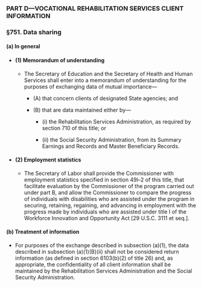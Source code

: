### PART D—VOCATIONAL REHABILITATION SERVICES CLIENT INFORMATION

### §751. Data sharing
#### (a) In general
* #### (1) Memorandum of understanding
  * The Secretary of Education and the Secretary of Health and Human Services shall enter into a memorandum of understanding for the purposes of exchanging data of mutual importance—

    * (A) that concern clients of designated State agencies; and

    * (B) that are data maintained either by—

      * (i) the Rehabilitation Services Administration, as required by section 710 of this title; or

      * (ii) the Social Security Administration, from its Summary Earnings and Records and Master Beneficiary Records.

* #### (2) Employment statistics
  * The Secretary of Labor shall provide the Commissioner with employment statistics specified in section 49l–2 of this title, that facilitate evaluation by the Commissioner of the program carried out under part B, and allow the Commissioner to compare the progress of individuals with disabilities who are assisted under the program in securing, retaining, regaining, and advancing in employment with the progress made by individuals who are assisted under title I of the Workforce Innovation and Opportunity Act [29 U.S.C. 3111 et seq.].

#### (b) Treatment of information
* For purposes of the exchange described in subsection (a)(1), the data described in subsection (a)(1)(B)(ii) shall not be considered return information (as defined in section 6103(b)(2) of title 26) and, as appropriate, the confidentiality of all client information shall be maintained by the Rehabilitation Services Administration and the Social Security Administration.